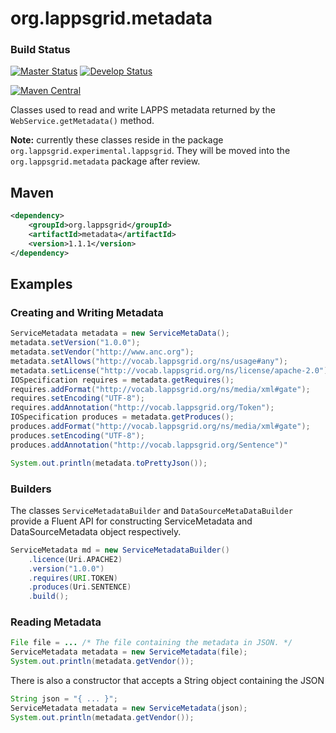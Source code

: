 org.lappsgrid.metadata
======================

### Build Status

[![Master Status](http://grid.anc.org:9080/travis/svg/lapps/org.lappsgrid.metadata?branch=master)](https://travis-ci.org/lapps/org.lappsgrid.metadata)
[![Develop Status](http://grid.anc.org:9080/travis/svg/lapps/org.lappsgrid.metadata?branch=develop)](https://travis-ci.org/lapps/org.lappsgrid.metadata)

[![Maven Central](https://maven-badges.herokuapp.com/maven-central/org.lappsgrid/metadata/badge.svg?style=plastic)](https://maven-badges.herokuapp.com/maven-central/org.lappsgrid/metadata)

Classes used to read and write LAPPS metadata returned by the `WebService.getMetadata()` method.

<b color='red'>Note:</b> currently these classes reside in the package `org.lappsgrid.experimental.lappsgrid`. They will be
moved into the `org.lappsgrid.metadata` package after review.

## Maven

```xml
<dependency>
    <groupId>org.lappsgrid</groupId>
    <artifactId>metadata</artifactId>
    <version>1.1.1</version>
</dependency>
```

## Examples

### Creating and Writing Metadata

```java
ServiceMetadata metadata = new ServiceMetaData();
metadata.setVersion("1.0.0");
metadata.setVendor("http://www.anc.org");
metadata.setAllows("http://vocab.lappsgrid.org/ns/usage#any");
metadata.setLicense("http://vocab.lappsgrid.org/ns/license/apache-2.0");
IOSpecification requires = metadata.getRequires();
requires.addFormat("http://vocab.lappsgrid.org/ns/media/xml#gate");
requires.setEncoding("UTF-8");
requires.addAnnotation("http://vocab.lappsgrid.org/Token");
IOSpecification produces = metadata.getProduces();
produces.addFormat("http://vocab.lappsgrid.org/ns/media/xml#gate");
produces.setEncoding("UTF-8");
produces.addAnnotation("http://vocab.lappsgrid.org/Sentence")"

System.out.println(metadata.toPrettyJson());
```

### Builders

The classes `ServiceMetadataBuilder` and `DataSourceMetaDataBuilder` provide a Fluent API for constructing ServiceMetadata and DataSourceMetadata object respectively.

```groovy
ServiceMetadata md = new ServiceMetadataBuilder()
    .licence(Uri.APACHE2)
    .version("1.0.0")
    .requires(URI.TOKEN)
    .produces(Uri.SENTENCE)
    .build();

```
### Reading Metadata

```java
File file = ... /* The file containing the metadata in JSON. */
ServiceMetadata metadata = new ServiceMetadata(file);
System.out.println(metadata.getVendor());
```
There is also a constructor that accepts a String object containing the JSON
```java
String json = "{ ... }";
ServiceMetadata metadata = new ServiceMetadata(json);
System.out.println(metadata.getVendor());
```
